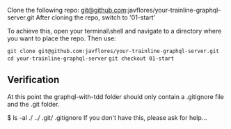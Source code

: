 Clone the following repo: git@github.com:javflores/your-trainline-graphql-server.git
After cloning the repo, switch to '01-start'

To achieve this, open your terminal\shell and navigate to a directory where you want to place the repo. Then use:

`git clone git@github.com:javflores/your-trainline-graphql-server.git`
`cd your-trainline-graphql-server`
`git checkout 01-start`

## Verification

At this point the graphql-with-tdd folder should only contain a .gitignore file and the .git folder.

$ ls -al
./
../
.git/
.gitignore
If you don't have this, please ask for help...